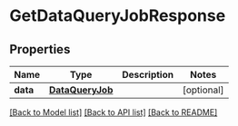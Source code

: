 # GetDataQueryJobResponse

## Properties
Name | Type | Description | Notes
------------ | ------------- | ------------- | -------------
**data** | [**DataQueryJob**](DataQueryJob.md) |  | [optional] 

[[Back to Model list]](../README.md#documentation-for-models) [[Back to API list]](../README.md#documentation-for-api-endpoints) [[Back to README]](../README.md)


